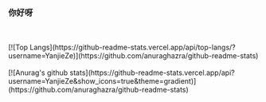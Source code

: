 ### 你好呀

<!--
**YanjieZe/YanjieZe** is a ✨ _special_ ✨ repository because its `README.md` (this file) appears on your GitHub profile.


- 🔭 I’m currently working on Machine Learning
- 🌱 I’m currently learning Machine Learning.
- 🤔 I’m looking for help with **Dalao**
- 💬 Ask me about SJTU
- 📫 How to reach me: zeyanjie@sjtu.edu.cn
-->
</br>
</br>
[![Top Langs](https://github-readme-stats.vercel.app/api/top-langs/?username=YanjieZe)](https://github.com/anuraghazra/github-readme-stats)
</br>
</br>
[![Anurag's github stats](https://github-readme-stats.vercel.app/api?username=YanjieZe&show_icons=true&theme=gradient)](https://github.com/anuraghazra/github-readme-stats)


